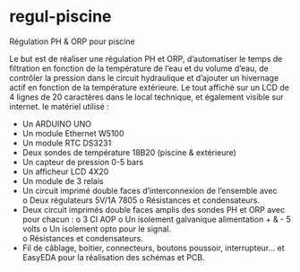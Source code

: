 # regul-piscine
Régulation PH &amp; ORP pour piscine

Le but est de réaliser une régulation PH et ORP, d’automatiser le temps de filtration en fonction de la température de l’eau et du volume d’eau, de contrôler la pression dans le circuit hydraulique  et d’ajouter un hivernage actif  en fonction de la température extérieure. Le tout affiché sur un LCD de 4 lignes de 20 caractères dans le local technique, et également visible sur internet.
 le matériel utilisé :
-	Un ARDUINO UNO
-	Un module Ethernet W5100
-	Un module RTC DS3231
-	Deux sondes de température 18B20 (piscine & extérieure)
-	Un capteur de pression 0-5 bars
-	Un afficheur LCD 4X20
-	Un module de 3 relais
-	Un circuit imprimé double faces d’interconnexion de l’ensemble avec  
o	Deux régulateurs 5V/1A 7805
o	Résistances et condensateurs.
-	Deux circuit imprimés double faces  amplis des sondes PH et ORP avec pour chacun :
o	3 CI AOP
o	Un isolement galvanique alimentation + & - 5 volts 
o	Un isolement opto pour le signal.  
o	Résistances et condensateurs.
-	Fil de câblage, boitier, connecteurs, boutons poussoir, interrupteur… et EasyEDA pour la réalisation des schémas et PCB.
